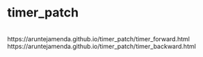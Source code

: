 # timer_patch
<br>
https://aruntejamenda.github.io/timer_patch/timer_forward.html
<br>
https://aruntejamenda.github.io/timer_patch/timer_backward.html
